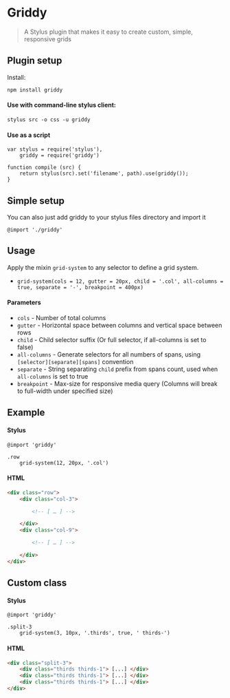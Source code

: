 # Griddy

> A Stylus plugin that makes it easy to create custom, simple, responsive grids

## Plugin setup

Install:

```npm install griddy```

#### Use with command-line stylus client:

```stylus src -o css -u griddy```

#### Use as a script

```
var stylus = require('stylus'),
    griddy = require('griddy')

function compile (src) {
    return stylus(src).set('filename', path).use(griddy());
}
```

## Simple setup

You can also just add griddy to your stylus files directory and import it

```
@import './griddy'
```

## Usage

Apply the mixin `grid-system` to any selector to define a grid system.

* `grid-system(cols = 12, gutter = 20px, child = '.col', all-columns = true, separate = '-', breakpoint = 400px)`

#### Parameters

* `cols` - Number of total columns
* `gutter` - Horizontal space between columns and vertical space between rows
* `child` - Child selector suffix (Or full selector, if all-columns is set to false)
* `all-columns` - Generate selectors for all numbers of spans, using `[selector][separate][spans]` convention
* `separate` - String separating `child` prefix from spans count, used when `all-columns` is set to true
* `breakpoint` - Max-size for responsive media query (Columns will break to full-width under specified size)

## Example

#### Stylus

```
@import 'griddy'

.row
    grid-system(12, 20px, '.col')
```

#### HTML

```html
<div class="row">
    <div class="col-3">

        <!-- [ … ] -->

    </div>
    <div class="col-9">

        <!-- [ … ] -->

    </div>
</div>
```

## Custom class

#### Stylus

```
@import 'griddy'

.split-3
    grid-system(3, 10px, '.thirds', true, ' thirds-')
```

#### HTML

```html
<div class="split-3">
    <div class="thirds thirds-1"> [...] </div>
    <div class="thirds thirds-1"> [...] </div>
    <div class="thirds thirds-1"> [...] </div>
</div>
```
